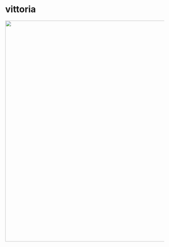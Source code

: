 <h1>vittoria</h1>
<p align="center">
    <img width="700px" src="https://github.com/patakk/vittoria/blob/master/sample.png">
</p>

